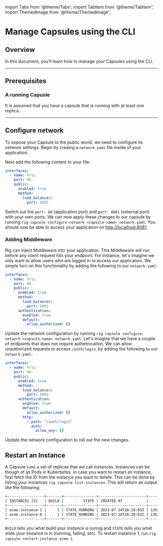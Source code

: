 ---
---

import Tabs from '@theme/Tabs';
import TabItem from '@theme/TabItem';
import ThemedImage from '@theme/ThemedImage';

# Manage Capsules using the CLI

## Overview
In this document, you’ll learn how to manage your Capsules using the CLI.

<hr class="solid" />

## Prerequisites
### A running Capusle
It is assumed that you have a capsule that is running with at least one replica.


<hr class="solid" />

## Configure network
To expose your Capsule to the public world, we need to configure its network settings. Begin by creaing a `network.yaml` file inside of your application.

Next add the following content to your file:

```yaml
interfaces:
  - name: http
    port: 80
    public:
      enabled: true
      method:
        load_balancer:
          port: 8081
```

Switch out the `port: 80` (application port) and `port: 8081` (external port) with your own ports. We can now apply these changes to our capsule by running `rig capsule configure-network <capsule-name> network.yaml`. You should now be able to access your application on [http://localhost:8081](localhost:8081).

### Adding Middleware
Rig can inject Middleware into your application. This Middleware will run before any client request hits your endpoint. For instance, let's imagine we only want to allow users who are logged in to access our application. We simple turn on this functionality by adding the following to our `network.yaml`:
```yaml
interfaces:
  - name: http
    port: 80
    public:
      enabled: true
      method:
        load_balancer:
          port: 8081
      authentication:
        enabled: true
        default:
          allow_authorized: {}
```

Update the network configuration by running `rig capsule configure-network <capsule-name> network.yaml`. Let's imagine that we have a couple of endpoints that does not require authetnication. We can allow unauthorized requests to access `/auth/login`, by adding the following to our `network.yaml`:
```yaml
interfaces:
  - name: http
    port: 80
    public:
      enabled: true
      method:
        load_balancer:
          port: 8081
      authentication:
        enabled: true
        default:
          allow_authorized: {}
        http:
          - path: "/auth/login"
            auth:
              allow_any: {}

```

Update the network configuration to roll out the new changes.

## Restart an Instance
A Capsule runs a set of replicas that we call instances. Instances can be though of as Pods in Kuberbetes. In case you want to restart an instance, first fetch the ID from the instance you want to delete. This can be done by listing your instances `rig capsule list-instances`. This will return an output like the following:

```bash
+-----------------+-------+---------------+----------------------+---------------------+---------------+
| INSTANCES (2)   | BUILD |         STATE | CREATED AT           |              UPTIME | RESTART COUNT |
+-----------------+-------+---------------+----------------------+---------------------+---------------+
| acme-instance-1 |     1 | STATE_RUNNING | 2023-07-24T18:20:03Z | 13h37m13.949423042s |             0 |
| acme-instance-0 |     1 | STATE_RUNNING | 2023-07-24T18:20:03Z | 13h37m14.495876445s |             0 |
+-----------------+-------+---------------+----------------------+---------------------+---------------+
```

`BUILD` tells you what build your instance is runnig and `STATE` tells you what state your instance is in (running, failing, etc). To restart instaince 1, run `rig capsule restart-instance acme 1`.